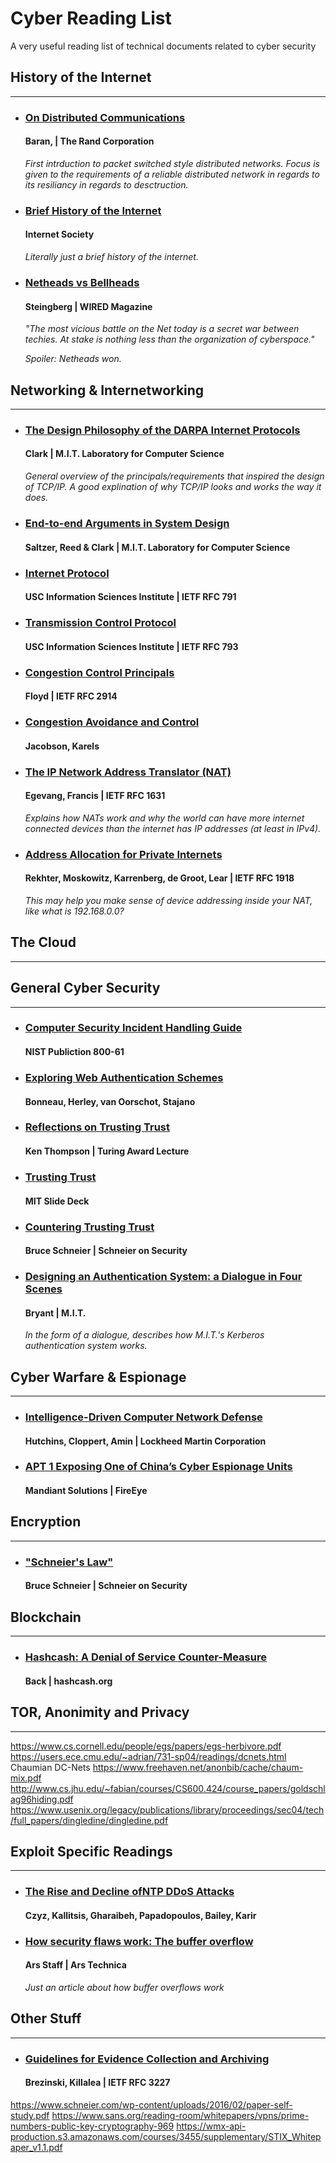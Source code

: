 # Cyber Reading List
A very useful reading list of technical documents related to cyber security


## History of the Internet

---

* ### [On Distributed Communications](https://www.rand.org/content/dam/rand/pubs/research_memoranda/2006/RM3420.pdf)

    #### **Baran, | The Rand Corporation**
   *First intrduction to packet switched style distributed networks. Focus is given to the requirements of a reliable distributed network in regards to its resiliancy in regards to desctruction.*

* ### [Brief History of the Internet](https://www.internetsociety.org/wp-content/uploads/2017/09/ISOC-History-of-the-Internet_1997.pdf)

    #### **Internet Society**
    *Literally just a brief history of the internet.*

* ### [Netheads vs Bellheads](https://www.wired.com/1996/10/atm-3/)

    #### Steingberg | WIRED Magazine
    *"The most vicious battle on the Net today is a secret war between techies. At stake is nothing less than the organization of cyberspace."*
    
    *Spoiler: Netheads won.*

## Networking & Internetworking
---

* ### [The Design Philosophy of the DARPA Internet Protocols](http://ccr.sigcomm.org/archive/1995/jan95/ccr-9501-clark.pdf)

    #### **Clark | M.I.T. Laboratory for Computer Science**
    *General overview of the principals/requirements that inspired the design of TCP/IP. A good explination of why TCP/IP looks and works the way it does.*

* ### [End-to-end Arguments in System Design](http://web.mit.edu/Saltzer/www/publications/endtoend/endtoend.pdf)

    #### **Saltzer, Reed & Clark | M.I.T. Laboratory for Computer Science**

* ### [Internet Protocol](https://tools.ietf.org/html/rfc791)

    #### **USC Information Sciences Institute | IETF RFC 791**

* ### [Transmission Control Protocol](https://tools.ietf.org/html/rfc793)

    #### **USC Information Sciences Institute | IETF RFC 793**

* ### [Congestion Control Principals](https://tools.ietf.org/html/rfc2914)

    #### **Floyd | IETF RFC 2914**

* ### [Congestion Avoidance and Control](https://ee.lbl.gov/papers/congavoid.pdf)

    #### **Jacobson, Karels**

* ### [The IP Network Address Translator (NAT)](https://tools.ietf.org/html/rfc1631)

    #### **Egevang, Francis | IETF RFC 1631**
    *Explains how NATs work and why the world can have more internet connected devices than the internet has IP addresses (at least in IPv4).*


* ### [Address Allocation for Private Internets](https://tools.ietf.org/html/rfc1918)

    #### **Rekhter, Moskowitz, Karrenberg, de Groot, Lear | IETF RFC 1918**
    *This may help you make sense of device addressing inside your NAT, like what is 192.168.0.0?*
## The Cloud

---

## General Cyber Security
---
* ### [Computer Security Incident Handling Guide](https://nvlpubs.nist.gov/nistpubs/SpecialPublications/NIST.SP.800-61r2.pdf)

    #### **NIST Publiction 800-61**

* ### [Exploring Web Authentication Schemes](https://www.cl.cam.ac.uk/~fms27/papers/2012-BonneauHerOorSta-password--oakland.pdf)

    #### **Bonneau, Herley, van Oorschot, Stajano**

* ### [Reflections on Trusting Trust](https://www.cs.cmu.edu/~rdriley/487/papers/Thompson_1984_ReflectionsonTrustingTrust.pdf)

    #### **Ken Thompson | Turing Award Lecture**

* ### [Trusting Trust](http://web.mit.edu/6.033/2014/wwwdocs/assignments/quizzes/trust_stack_slides.pdf)

    #### **MIT Slide Deck**

* ### [Countering Trusting Trust](https://www.schneier.com/blog/archives/2006/01/countering_trus.html)

    #### **Bruce Schneier | Schneier on Security**

* ### [Designing an Authentication System: a Dialogue in Four Scenes](http://web.mit.edu/kerberos/dialogue.html)

    #### **Bryant | M.I.T.**
    *In the form of a dialogue, describes how M.I.T.'s Kerberos authentication system works.*
## Cyber Warfare & Espionage
---
* ### [Intelligence-Driven Computer Network Defense](https://www.lockheedmartin.com/content/dam/lockheed-martin/rms/documents/cyber/LM-White-Paper-Intel-Driven-Defense.pdf)

    #### **Hutchins, Cloppert, Amin | Lockheed Martin Corporation**

* ### [APT 1 Exposing One of China’s Cyber Espionage Units ](https://wmx-api-production.s3.amazonaws.com/courses/3455/supplementary/mandiant-apt1-report.pdf)

    #### **Mandiant Solutions | FireEye**

## Encryption
---
* ### ["Schneier's Law"](https://www.schneier.com/blog/archives/2011/04/schneiers_law.html)

    #### **Bruce Schneier | Schneier on Security**

## Blockchain
---
* ### [Hashcash: A Denial of Service Counter-Measure](http://www.hashcash.org/hashcash.pdf)

    #### **Back | hashcash.org**


## TOR, Anonimity and Privacy
---
https://www.cs.cornell.edu/people/egs/papers/egs-herbivore.pdf
https://users.ece.cmu.edu/~adrian/731-sp04/readings/dcnets.html Chaumian DC-Nets
https://www.freehaven.net/anonbib/cache/chaum-mix.pdf
http://www.cs.jhu.edu/~fabian/courses/CS600.424/course_papers/goldschlag96hiding.pdf
https://www.usenix.org/legacy/publications/library/proceedings/sec04/tech/full_papers/dingledine/dingledine.pdf

## Exploit Specific Readings
---

* ### [The Rise and Decline ofNTP DDoS Attacks](https://conferences.sigcomm.org/imc/2014/papers/p435.pdf)

    #### **Czyz, Kallitsis, Gharaibeh, Papadopoulos, Bailey, Karir**

* ### [How security flaws work: The buffer overflow](https://arstechnica.com/information-technology/2015/08/how-security-flaws-work-the-buffer-overflow/)

    #### **Ars Staff | Ars Technica**
    *Just an article about how buffer overflows work*


## Other Stuff
---
* ### [Guidelines for Evidence Collection and Archiving](https://tools.ietf.org/html/rfc3227)

    #### **Brezinski, Killalea | IETF RFC 3227**



https://www.schneier.com/wp-content/uploads/2016/02/paper-self-study.pdf
https://www.sans.org/reading-room/whitepapers/vpns/prime-numbers-public-key-cryptography-969
https://wmx-api-production.s3.amazonaws.com/courses/3455/supplementary/STIX_Whitepaper_v1.1.pdf